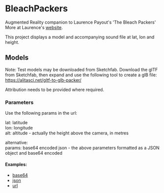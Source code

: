 # BleachPackers
Augmented Reality companion to Laurence Payout's 'The Bleach Packers'
More at Laurence's [website](http://www.laurencepayot.com/category/the-bleach-packers/).

This project displays a model and accompanying sound file at lat, lon and height.

## Models
Note: Test models may be downloaded from Sketchfab. Download the glTF from Sketchfab, then expand and use the following tool to create a glB file: https://alitasci.net/gltf-to-glb-packer/  

Attribution needs to be provided where required.

### Parameters
Use the following params in the url:  
 
lat: latitude  
lon: longitude  
alt: altitude - actually the height above the camera, in metres  

alternative:   
params: base64 encoded json - the above parameters formatted as a JSON object and base64 encoded

#### Examples:

* [base64](./example.base64.md)
* [json](./example.json.md)
* [url](./example.url.md)
